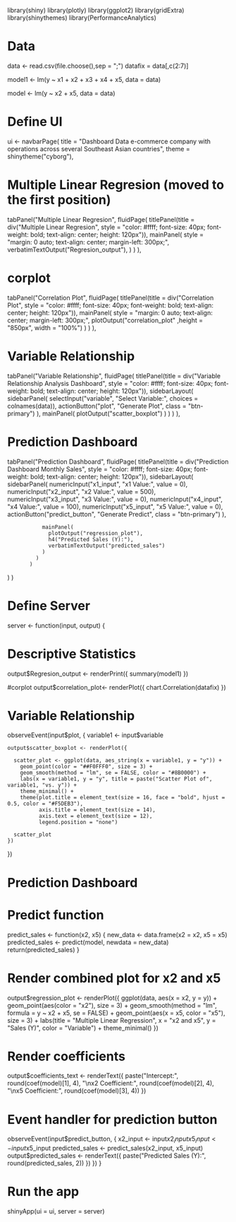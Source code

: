 library(shiny)
library(plotly)
library(ggplot2)
library(gridExtra)
library(shinythemes)
library(PerformanceAnalytics)

# Data
data <- read.csv(file.choose(),sep = ";")
datafix = data[,c(2:7)]

model1 <- lm(y ~ x1 + x2 + x3 + x4 + x5, data = data)

model <- lm(y ~ x2 + x5, data = data)

# Define UI
ui <- navbarPage(
  title = "Dashboard Data e-commerce company with operations across several Southeast Asian countries",
  theme = shinytheme("cyborg"),
  
  # Multiple Linear Regresion (moved to the first position)
  tabPanel("Multiple Linear Regresion",
           fluidPage(
             titlePanel(title = div("Multiple Linear Regresion", style = "color: #ffff; font-size: 40px; font-weight: bold; text-align: center; height: 120px")),
             mainPanel(
               style = "margin: 0 auto; text-align: center; margin-left: 300px;",
               verbatimTextOutput("Regresion_output"),
             )
           )
  ),
  # corplot
  tabPanel("Correlation Plot",
           fluidPage(
             titlePanel(title = div("Correlation Plot", style = "color: #ffff; font-size: 40px; font-weight: bold; text-align: center; height: 120px")),
             mainPanel(
               style = "margin: 0 auto; text-align: center; margin-left: 300px;",
               plotOutput("correlation_plot" ,height = "850px", width = "100%") 
             )
           )
  ),
  
  
  # Variable Relationship
  tabPanel("Variable Relationship",
           fluidPage(
             titlePanel(title = div("Variable Relationship Analysis Dashboard", style = "color: #ffff; font-size: 40px; font-weight: bold; text-align: center; height: 120px")),
             sidebarLayout(
               sidebarPanel(
                 selectInput("variable", "Select Variable:", choices = colnames(data)),
                 actionButton("plot", "Generate Plot", class = "btn-primary")
               ),
               mainPanel(
                 plotOutput("scatter_boxplot")
               )
             )
           )
  ),
  
  # Prediction Dashboard
  tabPanel("Prediction Dashboard",
           fluidPage(
             titlePanel(title = div("Prediction Dashboard Monthly Sales", style = "color: #ffff; font-size: 40px; font-weight: bold; text-align: center; height: 120px")),
             sidebarLayout(
               sidebarPanel(
                 numericInput("x1_input", "x1 Value:", value = 0),
                 numericInput("x2_input", "x2 Value:", value = 500),
                 numericInput("x3_input", "x3 Value:", value = 0),
                 numericInput("x4_input", "x4 Value:", value = 100),
                 numericInput("x5_input", "x5 Value:", value = 0),
                 actionButton("predict_button", "Generate Predict", class = "btn-primary")
               ),
               
               mainPanel(
                 plotOutput("regression_plot"),
                 h4("Predicted Sales (Y):"),
                 verbatimTextOutput("predicted_sales")
               )
             )
           )
  )
)

# Define Server
server <- function(input, output) {
  
  # Descriptive Statistics
  output$Regresion_output <- renderPrint({
    summary(model1)
  })
  
  
  #corplot
  output$correlation_plot<- renderPlot({
    chart.Correlation(datafix)
  })
  
  # Variable Relationship
  observeEvent(input$plot, {
    variable1 <- input$variable
    
    output$scatter_boxplot <- renderPlot({
      
      scatter_plot <- ggplot(data, aes_string(x = variable1, y = "y")) +
        geom_point(color = "##F0FFF0", size = 3) +
        geom_smooth(method = "lm", se = FALSE, color = "#8B0000") +
        labs(x = variable1, y = "y", title = paste("Scatter Plot of", variable1, "vs. y")) +
        theme_minimal() +
        theme(plot.title = element_text(size = 16, face = "bold", hjust = 0.5, color = "#F5DEB3"),
              axis.title = element_text(size = 14),
              axis.text = element_text(size = 12),
              legend.position = "none")
      
      scatter_plot
    })
  })
  
  # Prediction Dashboard
  # Predict function
  predict_sales <- function(x2, x5) {
    new_data <- data.frame(x2 = x2, x5 = x5)
    predicted_sales <- predict(model, newdata = new_data)
    return(predicted_sales)
  }
  
  # Render combined plot for x2 and x5
  output$regression_plot <- renderPlot({
    ggplot(data, aes(x = x2, y = y)) +
      geom_point(aes(color = "x2"), size = 3) +
      geom_smooth(method = "lm", formula = y ~ x2 + x5, se = FALSE) +
      geom_point(aes(x = x5, color = "x5"), size = 3) +
      labs(title = "Multiple Linear Regression",
           x = "x2 and x5",
           y = "Sales (Y)",
           color = "Variable") +
      theme_minimal()
  })
  
  # Render coefficients
  output$coefficients_text <- renderText({
    paste("Intercept:", round(coef(model)[1], 4),
          "\nx2 Coefficient:", round(coef(model)[2], 4),
          "\nx5 Coefficient:", round(coef(model)[3], 4))
  })
  
  # Event handler for prediction button
  observeEvent(input$predict_button, {
    x2_input <- input$x2_input
    x5_input <- input$x5_input
    predicted_sales <- predict_sales(x2_input, x5_input)
    output$predicted_sales <- renderText({
      paste("Predicted Sales (Y):", round(predicted_sales, 2))
    })
  })
}

# Run the app
shinyApp(ui = ui, server = server)
